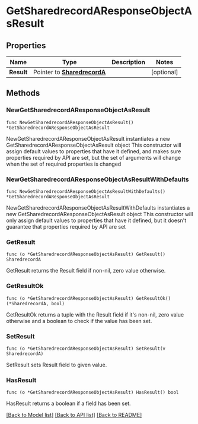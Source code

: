 # GetSharedrecordAResponseObjectAsResult

## Properties

Name | Type | Description | Notes
------------ | ------------- | ------------- | -------------
**Result** | Pointer to [**SharedrecordA**](SharedrecordA.md) |  | [optional] 

## Methods

### NewGetSharedrecordAResponseObjectAsResult

`func NewGetSharedrecordAResponseObjectAsResult() *GetSharedrecordAResponseObjectAsResult`

NewGetSharedrecordAResponseObjectAsResult instantiates a new GetSharedrecordAResponseObjectAsResult object
This constructor will assign default values to properties that have it defined,
and makes sure properties required by API are set, but the set of arguments
will change when the set of required properties is changed

### NewGetSharedrecordAResponseObjectAsResultWithDefaults

`func NewGetSharedrecordAResponseObjectAsResultWithDefaults() *GetSharedrecordAResponseObjectAsResult`

NewGetSharedrecordAResponseObjectAsResultWithDefaults instantiates a new GetSharedrecordAResponseObjectAsResult object
This constructor will only assign default values to properties that have it defined,
but it doesn't guarantee that properties required by API are set

### GetResult

`func (o *GetSharedrecordAResponseObjectAsResult) GetResult() SharedrecordA`

GetResult returns the Result field if non-nil, zero value otherwise.

### GetResultOk

`func (o *GetSharedrecordAResponseObjectAsResult) GetResultOk() (*SharedrecordA, bool)`

GetResultOk returns a tuple with the Result field if it's non-nil, zero value otherwise
and a boolean to check if the value has been set.

### SetResult

`func (o *GetSharedrecordAResponseObjectAsResult) SetResult(v SharedrecordA)`

SetResult sets Result field to given value.

### HasResult

`func (o *GetSharedrecordAResponseObjectAsResult) HasResult() bool`

HasResult returns a boolean if a field has been set.


[[Back to Model list]](../README.md#documentation-for-models) [[Back to API list]](../README.md#documentation-for-api-endpoints) [[Back to README]](../README.md)


